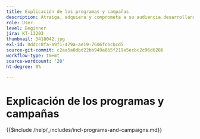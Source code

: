 ```yaml
---
title: Explicación de los programas y campañas
description: Atraiga, adquiera y comprometa a su audiencia desarrollando una estrategia de marketing de contenido.
role: User
level: Beginner
jira: KT-13203
thumbnail: 3418042.jpg
exl-id: 0ddcc8fa-a9f1-479a-ae19-7606fcbcbcd5
source-git-commit: c2aa5a0dbd22bb949a865f219e5ecbc2c96d6286
workflow-type: tm+mt
source-wordcount: '20'
ht-degree: 0%

---
```


# Explicación de los programas y campañas

{{$include /help/_includes/incl-programs-and-campaigns.md}}
